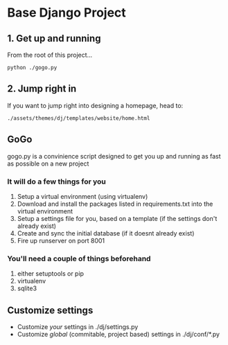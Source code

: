 Base Django Project
================

## 1. Get up and running
From the root of this project...

	python ./gogo.py

## 2. Jump right in
If you want to jump right into designing a homepage, head to:

	./assets/themes/dj/templates/website/home.html

## GoGo
gogo.py is a convinience script designed to get you up and running as fast as possible on a new project

### It will do a few things for you
1. Setup a virtual environment (using virtualenv)
2. Download and install the packages listed in requirements.txt into the virtual environment
3. Setup a settings file for you, based on a template (if the settings don't already exist)
4. Create and sync the initial database (if it doesnt already exist)
5. Fire up runserver on port 8001

### You'll need a couple of things beforehand
1. either setuptools or pip
2. virtualenv
3. sqlite3

## Customize settings
- Customize *your* settings in ./dj/settings.py
- Customize *global* (commitable, project based) settings in ./dj/conf/*.py 

